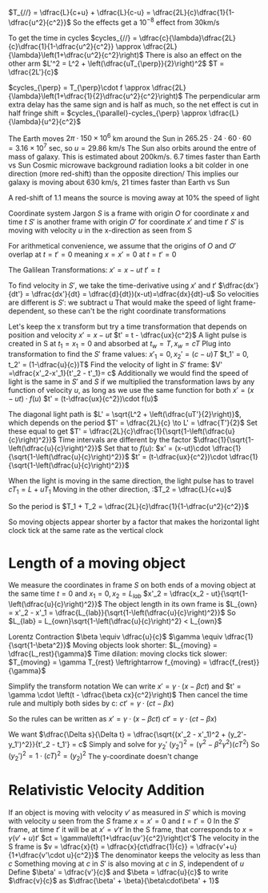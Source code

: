 $T_{//} = \dfrac{L}{c+u} + \dfrac{L}{c-u} = \dfrac{2L}{c}\dfrac{1}{1-\dfrac{u^2}{c^2}}$
So the effects get a $10^{-8}$ effect from 30km/s

To get the time in cycles
$cycles_{//} = \dfrac{c}{\lambda}\dfrac{2L}{c}\dfrac{1}{1-\dfrac{u^2}{c^2}} \approx \dfrac{2L}{\lambda}\left(1+\dfrac{u^2}{c^2}\right)$
There is also an effect on the other arm
$L'^2 = L^2 + \left(\dfrac{uT_{\perp}}{2}\right)^2$
	$T = \dfrac{2L'}{c}$

$cycles_{\perp} = T_{\perp}\cdot f \approx \dfrac{2L}{\lambda}\left(1+\dfrac{1}{2}\dfrac{u^2}{c^2}\right)$
The perpendicular arm extra delay has the same sign and is half as much, so the net effect is cut in half
	fringe shift = $cycles_{\parallel}-cycles_{\perp} \approx \dfrac{L}{\lambda}{u^2}{c^2}$
	
The Earth moves $2\pi \cdot 150\times10^6$ km around the Sun in $265.25\cdot 24\cdot 60\cdot 60 = 3.16\times 10^7$ sec, so $u = 29.86$ km/s
The Sun also orbits around the entre of mass of galaxy. This is estimated about 200km/s. 6.7 times faster than Earth vs Sun
Cosmic microwave background radiation looks a bit colder in one direction (more red-shift) than the opposite direction/ This implies our galaxy is moving about 630 km/s, 21 times faster than Earth vs Sun

A red-shift of 1.1 means the source is moving away at 10% the speed of light

Coordinate system Jargon
$S$ is a frame with origin $O$ for coordinate $x$ and time $t$
$S'$ is another frame with origin $O'$ for coordinate $x'$ and time $t'$
$S'$ is moving with velocity $u$ in the x-direction as seen from S

For arithmetical convenience, we assume that the origins of $O$ and $O'$ overlap at $t = t' = 0$ meaning $x = x' = 0$ at $t = t' = 0$

The Galilean Transformations:
	$x' = x - ut$            $t' = t$

To find velocity in $S'$, we take the time-derivative using $x'$ and $t'$
	$\dfrac{dx'}{dt'} = \dfrac{dx'}{dt} = \dfrac{d}{dt})(x-ut)=\dfrac{dx}{dt}-u$
		So velocities are different is $S'$: we subtract u
			That would make the speed of light frame-dependent, so these can't be the right coordinate transformations

Let's keep the x transform but try a time transformation that depends on position and velocity
	$x' = x-ut$
	$t' = t - \dfrac{ux}{c^2}$
	A light pulse is created in S at $t_1 = x_1 = 0$ and absorbed at $t_w = T, x_w = cT$
	Plug into transformation to find the $S'$ frame values:
		$x'_1 = 0, x_2' = (c-u)T$
		$t_1' = 0, t_2' = (1-\dfrac{u}{c})T$
	Find the velocity of light in $S'$ frame:
		$V' =\dfrac{x'_2-x'_1}{t'_2 - t'_1}= c$
	Additionally we would find the speed of light is the same in $S'$ and $S$ if we multiplied the transformation laws by any function of velocity $u$, as long as we use the same function for both
		$x' = (x-ut)\cdot f(u)$
		$t' = (t-\dfrac{ux}{c^2})\cdot f(u)$

The diagonal light path is $L' = \sqrt{L^2 + \left(\dfrac{uT'}{2}\right)}$, which depends on the period $T' = \dfrac{2L}{c} \to L' = \dfrac{T'}{2}$
Set these equal to get $T' = \dfrac{2L}{c}\dfrac{1}{\sqrt{1-\left(\dfrac{u}{c}\right)^2}}$
Time intervals are different by the factor $\dfrac{1}{\sqrt{1-\left(\dfrac{u}{c}\right)^2}}$
Set that to $f(u)$:
	$x' = (x-ut)\cdot \dfrac{1}{\sqrt{1-\left(\dfrac{u}{c}\right)^2}}$
	$t' = (t-\dfrac{ux}{c^2})\cdot \dfrac{1}{\sqrt{1-\left(\dfrac{u}{c}\right)^2}}$

When the light is moving in the same direction, the light pulse has to travel $cT_1 = L + uT_1$
Moving in the other direction, :$T_2 = \dfrac{L}{c+u}$

So the period is $T_1 + T_2 = \dfrac{2L}{c}\dfrac{1}{1-\dfrac{u^2}{c^2}}$

So moving objects appear shorter by a factor that makes the horizontal light clock tick at the same rate as the vertical clock

# Length of a moving object
We measure the coordinates in frame $S$ on both ends of a moving object at the same time $t = 0$ and $x_1 = 0, x_2 = L_{lab}$
	$x'_2 = \dfrac{x_2 - ut}{\sqrt{1-\left(\dfrac{u}{c}\right)^2}}$
The object length in its own frame is $L_{own} = x'_2 - x'_1 = \dfrac{L_{lab}}{\sqrt{1-\left(\dfrac{u}{c}\right)^2}}$
So $L_{lab} = L_{own}\sqrt{1-\left(\dfrac{u}{c}\right)^2} < L_{own}$

Lorentz Contraction
	$\beta \equiv \dfrac{u}{c}$      $\gamma \equiv \dfrac{1}{\sqrt{1-\beta^2}}$
	Moving objects look shorter: $L_{moving} = \dfrac{L_rest}{\gamma}$
	Time dilation: moving clocks tick slower: $T_{moving} = \gamma T_{rest} \leftrightarrow f_{moving} = \dfrac{f_{rest}}{\gamma}$

Simplify the transform notation
	We can write $x' = \gamma \cdot (x - \beta ct)$ and $t' = \gamma \cdot \left(t - \dfrac{\beta cx}{c^2}\right)$
	Then cancel the time rule and multiply both sides by c: $ct' = \gamma\cdot (ct - \beta x)$

So the rules can be written as
	$x' = \gamma\cdot (x - \beta ct)$
	$ct' = \gamma\cdot (ct - \beta x)$

We want $\dfrac{\Delta s}{\Delta t} = \dfrac{\sqrt{(x'_2 - x'_1)^2 + (y_2'-y_1')^2}}{t'_2 - t_1'} = c$
Simply and solve for $y_2'$
	$(y_2')^2 = (\gamma^2 - \beta^2\gamma^2)(cT^2)$
	So $(y_2')^2 = 1\cdot(cT)^2 = (y_2)^2$
		The y-coordinate doesn't change

# Relativistic Velocity Addition
If an object is moving with velocity $v'$ as measured in $S'$ which is moving with velocity $u$ seen from the $S$ frame
	$x = x' = 0$ and $t = t' = 0$
		In the $S'$ frame, at time $t'$ it will be at $x' = v't'$
		In the S frame, that corresponds to
			$x = \gamma (v' + u)t'$
			$ct = \gamma\left(1+\dfrac{uv'}{c^2}\right)ct'$
			The velocity in the S frame is
				$v = \dfrac{x}{t} = \dfrac{x}{ct\dfrac{1}{c}} = \dfrac{v'+u}{1+\dfrac{v'\cdot u}{c^2}}$
			The denominator keeps the velocity as less than $c$
			Something moving at $c$ in $S'$ is also moving at $c$ in $S$, independent of $u$
Define $\beta' = \dfrac{v'}{c}$ and $\beta = \dfrac{u}{c}$ to write $\dfrac{v}{c}$ as $\dfrac{\beta' + \beta}{\beta\cdot\beta' + 1}$
